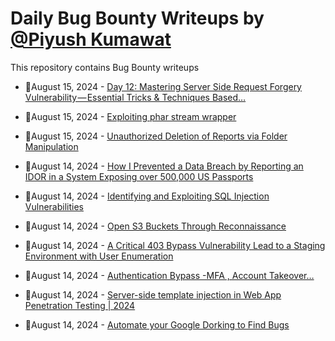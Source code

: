 # Daily Bug Bounty Writeups by [@Piyush Kumawat](https://twitter.com/piyush_supiy) 
This repository contains Bug Bounty writeups

<!-- BLOG-POST-LIST:START -->
 - 💯August 15, 2024 - [Day 12: Mastering Server Side Request Forgery Vulnerability — Essential Tricks &amp; Techniques Based…](https://medium.com/@kumawatabhijeet2002/day-12-mastering-server-side-request-forgery-vulnerability-essential-tricks-techniques-based-21dc8b576e37?source=rss------bug_bounty-5) 

 - 💯August 15, 2024 - [Exploiting phar stream wrapper](https://rudrasarkar.medium.com/exploiting-phar-stream-wrapper-d2140592c6e7?source=rss------bug_bounty-5) 

 - 💯August 15, 2024 - [Unauthorized Deletion of Reports via Folder Manipulation](https://medium.com/@hossam_hamada/unauthorized-deletion-of-reports-via-folder-manipulation-d0760582e168?source=rss------bug_bounty-5) 

 - 💯August 14, 2024 - [How I Prevented a Data Breach by Reporting an IDOR in a System Exposing over 500,000 US Passports](https://offsec01.medium.com/how-i-prevented-a-data-breach-by-reporting-an-idor-in-a-system-exposing-over-500-000-us-passports-bc6bec99aa3d?source=rss------bug_bounty-5) 

 - 💯August 14, 2024 - [Identifying and Exploiting SQL Injection Vulnerabilities](https://im4x.medium.com/identifying-and-exploiting-sql-injection-vulnerabilities-cdfaa90b7b04?source=rss------bug_bounty-5) 

 - 💯August 14, 2024 - [Open S3 Buckets Through Reconnaissance](https://offsec01.medium.com/open-s3-buckets-through-reconnaissance-920f8b35be47?source=rss------bug_bounty-5) 

 - 💯August 14, 2024 - [A Critical 403 Bypass Vulnerability Lead to a Staging Environment with User Enumeration](https://ay0ub-n0uri.medium.com/a-critical-403-bypass-vulnerability-lead-to-a-staging-environment-with-user-enumeration-25b94ebadcfa?source=rss------bug_bounty-5) 

 - 💯August 14, 2024 - [Authentication Bypass -MFA , Account Takeover…](https://medium.com/@prakashchand72/authentication-bypass-mfa-account-takeover-32166aedb3b9?source=rss------bug_bounty-5) 

 - 💯August 14, 2024 - [Server-side template injection in Web App Penetration Testing | 2024](https://cyberw1ng.medium.com/server-side-template-injection-in-web-app-penetration-testing-2024-67961a32cadd?source=rss------bug_bounty-5) 

 - 💯August 14, 2024 - [Automate your Google Dorking to Find Bugs](https://mrunknown124154.medium.com/automate-your-google-dorking-to-find-bugs-f7d86dc2d279?source=rss------bug_bounty-5) 
<!-- BLOG-POST-LIST:END -->
